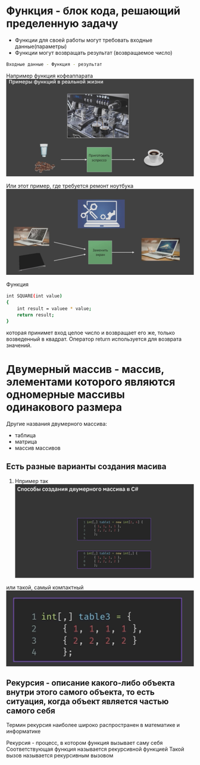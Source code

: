 # **Функция** - блок кода, решающий пределенную задачу
* Функции для своей работы  могут требовать входные данные(параметры)
* Функции могут возвращать результат (возвращаемое число)
```sh
Входные данные - Функция - результат
```
Например функция кофеаппарата ![Фото](Lesson2/функция.jpg)

Или этот пример, где требуется ремонт ноутбука ![фото](Lesson2/function.png)


Функция
```sh
int SQUARE(int value)
{
    int result = valuee * value;
    return result;
}
```
которая принимет вход целое число и возвращает его же, только возведенный в квадрат. Оператор return используется для возврата значений.

# Двумерный массив - массив, элементами которого являются одномерные массивы одинакового размера
Другие названия двумерного массива:
* таблица
* матрица
* массив массивов

## Есть разные варианты создания масива
1. Нпример так ![Фото](Lesson4/Task1/массив1.jpg)

или такой, самый компактный ![массив](Lesson4/Task1/массив2.jpg)

## Рекурсия - описание какого-либо объекта внутри этого самого объекта, то есть ситуация, когда объект является частью самого себя
Термин рекурсия наиболее широко распространен в математике и информатике

Рекурсия - процесс, в котором функция вызывает саму себя
Соответствующая функция называется рекурсивной функцией
Такой вызов называется рекурсивным вызовом
